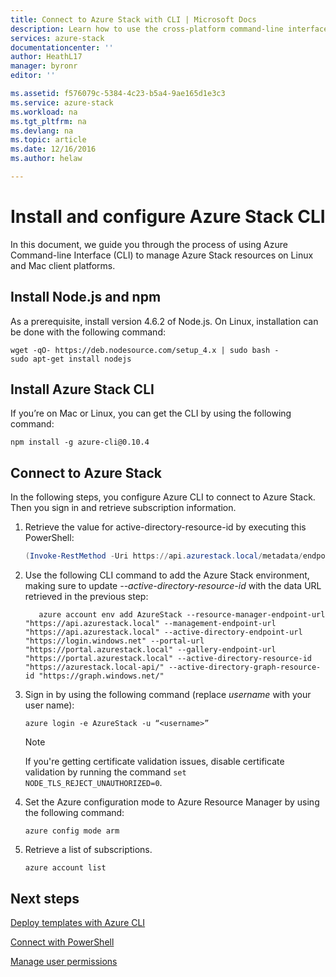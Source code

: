 ```yaml
---
title: Connect to Azure Stack with CLI | Microsoft Docs
description: Learn how to use the cross-platform command-line interface (CLI) to manage and deploy resources on Azure Stack
services: azure-stack
documentationcenter: ''
author: HeathL17
manager: byronr
editor: ''

ms.assetid: f576079c-5384-4c23-b5a4-9ae165d1e3c3
ms.service: azure-stack
ms.workload: na
ms.tgt_pltfrm: na
ms.devlang: na
ms.topic: article
ms.date: 12/16/2016
ms.author: helaw

---
```

# Install and configure Azure Stack CLI
In this document, we guide you through the process of using Azure Command-line Interface (CLI) to manage Azure Stack resources on Linux and Mac client platforms.

## Install Node.js and npm
As a prerequisite, install version 4.6.2 of Node.js. On Linux, installation can be done with the following command:

```
wget -qO- https://deb.nodesource.com/setup_4.x | sudo bash -
sudo apt-get install nodejs
```

## Install Azure Stack CLI
If you’re on Mac or Linux, you can get the CLI by using the following command:

```
npm install -g azure-cli@0.10.4
```


## Connect to Azure Stack
In the following steps, you configure Azure CLI to connect to Azure Stack. Then you sign in and retrieve subscription information.

1. Retrieve the value for active-directory-resource-id by executing this PowerShell:
    ```PowerShell
    (Invoke-RestMethod -Uri https://api.azurestack.local/metadata/endpoints?api-version=1.0 -Method Get).authentication.audiences[0]
    ```
2. Use the following CLI command to add the Azure Stack environment, making sure to update *--active-directory-resource-id* with the data URL retrieved in the previous step:
   
          azure account env add AzureStack --resource-manager-endpoint-url "https://api.azurestack.local" --management-endpoint-url "https://api.azurestack.local" --active-directory-endpoint-url  "https://login.windows.net" --portal-url "https://portal.azurestack.local" --gallery-endpoint-url "https://portal.azurestack.local" --active-directory-resource-id "https://azurestack.local-api/" --active-directory-graph-resource-id "https://graph.windows.net/"
3. Sign in by using the following command (replace *username* with your user name):
   
       azure login -e AzureStack -u “<username>”
   
   > [!NOTE]
   > If you're getting certificate validation issues, disable certificate validation by running the command `set         NODE_TLS_REJECT_UNAUTHORIZED=0`.
   > 
   > 
4. Set the Azure configuration mode to Azure Resource Manager by using the following command:
   
       azure config mode arm
5. Retrieve a list of subscriptions.
   
       azure account list     

## Next steps
[Deploy templates with Azure CLI](azure-stack-deploy-template-command-line.md)

[Connect with PowerShell](azure-stack-connect-powershell.md)

[Manage user permissions](azure-stack-manage-permissions.md)

